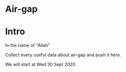 # Air-gap
# Intro

In the name of "Allah"

Collect every useful data about air-gap and push it here. 

We will start at Wed 30 Sept 2020
